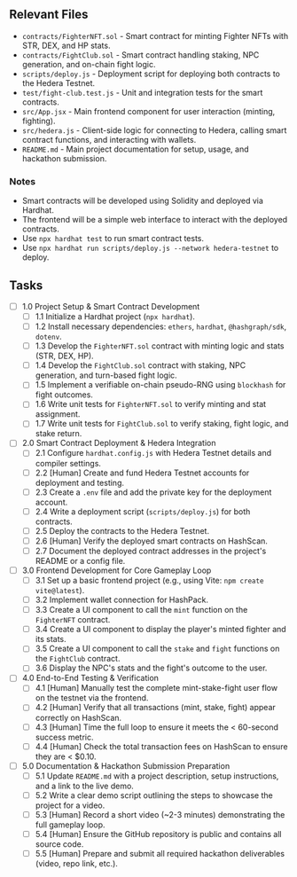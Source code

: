 ## Relevant Files

- `contracts/FighterNFT.sol` - Smart contract for minting Fighter NFTs with STR, DEX, and HP stats.
- `contracts/FightClub.sol` - Smart contract handling staking, NPC generation, and on-chain fight logic.
- `scripts/deploy.js` - Deployment script for deploying both contracts to the Hedera Testnet.
- `test/fight-club.test.js` - Unit and integration tests for the smart contracts.
- `src/App.jsx` - Main frontend component for user interaction (minting, fighting).
- `src/hedera.js` - Client-side logic for connecting to Hedera, calling smart contract functions, and interacting with wallets.
- `README.md` - Main project documentation for setup, usage, and hackathon submission.

### Notes

- Smart contracts will be developed using Solidity and deployed via Hardhat.
- The frontend will be a simple web interface to interact with the deployed contracts.
- Use `npx hardhat test` to run smart contract tests.
- Use `npx hardhat run scripts/deploy.js --network hedera-testnet` to deploy.

## Tasks

- [ ] 1.0 Project Setup & Smart Contract Development
  - [ ] 1.1 Initialize a Hardhat project (`npx hardhat`).
  - [ ] 1.2 Install necessary dependencies: `ethers`, `hardhat`, `@hashgraph/sdk`, `dotenv`.
  - [ ] 1.3 Develop the `FighterNFT.sol` contract with minting logic and stats (STR, DEX, HP).
  - [ ] 1.4 Develop the `FightClub.sol` contract with staking, NPC generation, and turn-based fight logic.
  - [ ] 1.5 Implement a verifiable on-chain pseudo-RNG using `blockhash` for fight outcomes.
  - [ ] 1.6 Write unit tests for `FighterNFT.sol` to verify minting and stat assignment.
  - [ ] 1.7 Write unit tests for `FightClub.sol` to verify staking, fight logic, and stake return.
- [ ] 2.0 Smart Contract Deployment & Hedera Integration
  - [ ] 2.1 Configure `hardhat.config.js` with Hedera Testnet details and compiler settings.
  - [ ] 2.2 [Human] Create and fund Hedera Testnet accounts for deployment and testing.
  - [ ] 2.3 Create a `.env` file and add the private key for the deployment account.
  - [ ] 2.4 Write a deployment script (`scripts/deploy.js`) for both contracts.
  - [ ] 2.5 Deploy the contracts to the Hedera Testnet.
  - [ ] 2.6 [Human] Verify the deployed smart contracts on HashScan.
  - [ ] 2.7 Document the deployed contract addresses in the project's README or a config file.
- [ ] 3.0 Frontend Development for Core Gameplay Loop
  - [ ] 3.1 Set up a basic frontend project (e.g., using Vite: `npm create vite@latest`).
  - [ ] 3.2 Implement wallet connection for HashPack.
  - [ ] 3.3 Create a UI component to call the `mint` function on the `FighterNFT` contract.
  - [ ] 3.4 Create a UI component to display the player's minted fighter and its stats.
  - [ ] 3.5 Create a UI component to call the `stake` and `fight` functions on the `FightClub` contract.
  - [ ] 3.6 Display the NPC's stats and the fight's outcome to the user.
- [ ] 4.0 End-to-End Testing & Verification
  - [ ] 4.1 [Human] Manually test the complete mint-stake-fight user flow on the testnet via the frontend.
  - [ ] 4.2 [Human] Verify that all transactions (mint, stake, fight) appear correctly on HashScan.
  - [ ] 4.3 [Human] Time the full loop to ensure it meets the < 60-second success metric.
  - [ ] 4.4 [Human] Check the total transaction fees on HashScan to ensure they are < $0.10.
- [ ] 5.0 Documentation & Hackathon Submission Preparation
  - [ ] 5.1 Update `README.md` with a project description, setup instructions, and a link to the live demo.
  - [ ] 5.2 Write a clear demo script outlining the steps to showcase the project for a video.
  - [ ] 5.3 [Human] Record a short video (~2-3 minutes) demonstrating the full gameplay loop.
  - [ ] 5.4 [Human] Ensure the GitHub repository is public and contains all source code.
  - [ ] 5.5 [Human] Prepare and submit all required hackathon deliverables (video, repo link, etc.).
